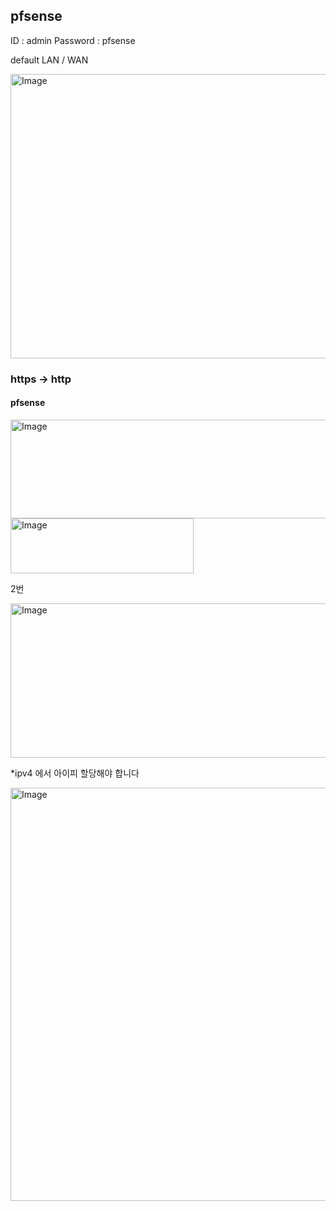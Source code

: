 ## pfsense

ID : admin 
Password : pfsense

default LAN / WAN


<img width="715" height="455" alt="Image" src="https://github.com/user-attachments/assets/4a6af932-b0b3-480b-97c2-85c4fb4969f8" />


### https -> http

#### pfsense

<img width="669" height="158" alt="Image" src="https://github.com/user-attachments/assets/d31bd2c6-4a0c-410e-9ed2-392d36e0bf6e" />

<img width="293" height="88" alt="Image" src="https://github.com/user-attachments/assets/44bd374e-b5bb-4759-9e00-412d98dd267b" />

2번

<img width="667" height="247" alt="Image" src="https://github.com/user-attachments/assets/35460b88-1022-4fdf-a982-200065f52c4c" />

*ipv4 에서 아이피 할당해야 합니다

<img width="720" height="661" alt="Image" src="https://github.com/user-attachments/assets/f74615cb-28e8-4020-b7d5-d3678d3707a7" />



